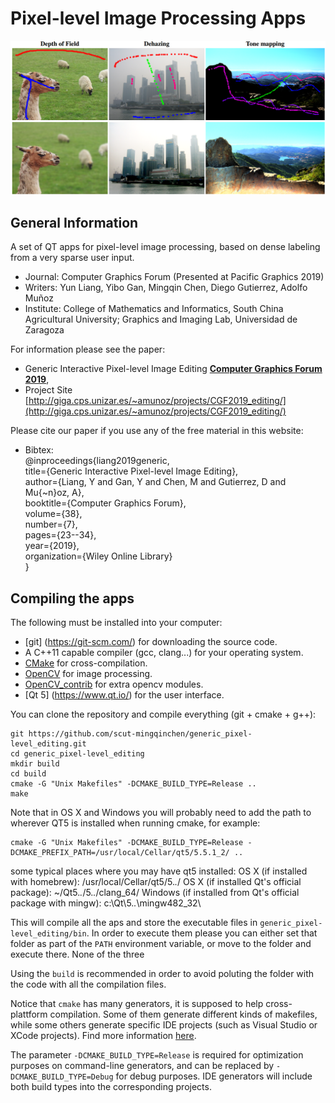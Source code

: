 # Pixel-level Image Processing Apps
![teaser](paper-teaser.png "Paper Teasear")

## General Information
A set of QT apps for pixel-level image processing, based on dense labeling from a very sparse user input.
- Journal: Computer Graphics Forum (Presented at Pacific Graphics 2019)
- Writers:  Yun Liang, Yibo Gan, Mingqin Chen, Diego Gutierrez, Adolfo Muñoz
- Institute: College of Mathematics and Informatics, South China Agricultural University; Graphics and Imaging Lab, Universidad de Zaragoza

For information please see the paper:
 - Generic Interactive Pixel-level Image Editing
   [**Computer Graphics Forum 2019**](http://giga.cps.unizar.es/~amunoz/projects/CGF2019_editing/CGF2019_editing.pdfv),
 - Project Site [http://giga.cps.unizar.es/~amunoz/projects/CGF2019_editing/](http://giga.cps.unizar.es/~amunoz/projects/CGF2019_editing/)

Please cite our paper if you use any of the free material in this website:
- Bibtex:<br>
@inproceedings{liang2019generic,<br>
  title={Generic Interactive Pixel-level Image Editing},<br>
  author={Liang, Y and Gan, Y and Chen, M and Gutierrez, D and Mu{\~n}oz, A},<br>
  booktitle={Computer Graphics Forum},<br>
  volume={38},<br>
  number={7},<br>
  pages={23--34},<br>
  year={2019},<br>
  organization={Wiley Online Library}<br>
}
## Compiling the apps

The following must be installed into your computer:
* [git] (https://git-scm.com/) for downloading the source code.
* A C++11 capable compiler (gcc, clang...) for your operating system.
* [CMake](https://cmake.org/) for cross-compilation.
* [OpenCV](http://opencv.org/) for image processing.
* [OpenCV_contrib](https://github.com/opencv/opencv_contrib) for extra opencv modules.
* [Qt 5] (https://www.qt.io/) for the user interface.

You can clone the repository and compile everything (git + cmake + g++):
```
git https://github.com/scut-mingqinchen/generic_pixel-level_editing.git
cd generic_pixel-level_editing
mkdir build
cd build
cmake -G "Unix Makefiles" -DCMAKE_BUILD_TYPE=Release ..
make
```
Note that in OS X and Windows you will probably need to add the path to wherever QT5 is installed when running cmake, for example:
```
cmake -G "Unix Makefiles" -DCMAKE_BUILD_TYPE=Release -DCMAKE_PREFIX_PATH=/usr/local/Cellar/qt5/5.5.1_2/ ..
```
some typical places where you may have qt5 installed:
OS X (if installed with homebrew): /usr/local/Cellar/qt5/5.*.*/
OS X (if installed Qt's official package): ~/Qt5.*.*/5.*.*/clang_64/
Windows (if installed from Qt's official package with mingw): c:\Qt\5.*.*\mingw482_32\


This will compile all the aps and store the executable files in `generic_pixel-level_editing/bin`. In order to execute them please you can either set that folder as part of the `PATH` environment variable, or move to the folder and execute there. None of the three

Using the `build` is recommended in order to avoid poluting the folder with the code with all the compilation files.

Notice that `cmake` has many generators, it is supposed to help cross-plattform compilation. Some of them generate different kinds of makefiles, while some others generate specific IDE projects (such as Visual Studio or XCode projects). Find more information [here](https://cmake.org/cmake/help/v3.0/manual/cmake-generators.7.html).

The parameter `-DCMAKE_BUILD_TYPE=Release` is required for optimization purposes on command-line generators, and can be replaced by `-DCMAKE_BUILD_TYPE=Debug` for debug purposes. IDE generators will include both build types into the corresponding projects.


